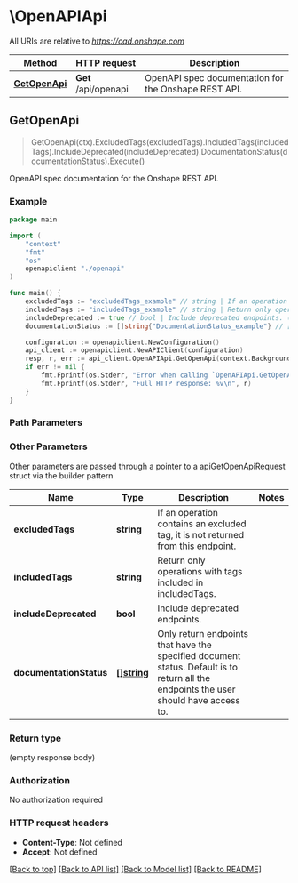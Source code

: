 # \OpenAPIApi

All URIs are relative to *https://cad.onshape.com*

Method | HTTP request | Description
------------- | ------------- | -------------
[**GetOpenApi**](OpenAPIApi.md#GetOpenApi) | **Get** /api/openapi | OpenAPI spec documentation for the Onshape REST API.



## GetOpenApi

> GetOpenApi(ctx).ExcludedTags(excludedTags).IncludedTags(includedTags).IncludeDeprecated(includeDeprecated).DocumentationStatus(documentationStatus).Execute()

OpenAPI spec documentation for the Onshape REST API.

### Example

```go
package main

import (
    "context"
    "fmt"
    "os"
    openapiclient "./openapi"
)

func main() {
    excludedTags := "excludedTags_example" // string | If an operation contains an excluded tag, it is not returned from this endpoint. (optional)
    includedTags := "includedTags_example" // string | Return only operations with tags included in includedTags. (optional)
    includeDeprecated := true // bool | Include deprecated endpoints. (optional)
    documentationStatus := []string{"DocumentationStatus_example"} // []string | Only return endpoints that have the specified document status. Default is to return all the endpoints the user should have access to. (optional)

    configuration := openapiclient.NewConfiguration()
    api_client := openapiclient.NewAPIClient(configuration)
    resp, r, err := api_client.OpenAPIApi.GetOpenApi(context.Background(), ).ExcludedTags(excludedTags).IncludedTags(includedTags).IncludeDeprecated(includeDeprecated).DocumentationStatus(documentationStatus).Execute()
    if err != nil {
        fmt.Fprintf(os.Stderr, "Error when calling `OpenAPIApi.GetOpenApi``: %v\n", err)
        fmt.Fprintf(os.Stderr, "Full HTTP response: %v\n", r)
    }
}
```

### Path Parameters



### Other Parameters

Other parameters are passed through a pointer to a apiGetOpenApiRequest struct via the builder pattern


Name | Type | Description  | Notes
------------- | ------------- | ------------- | -------------
 **excludedTags** | **string** | If an operation contains an excluded tag, it is not returned from this endpoint. | 
 **includedTags** | **string** | Return only operations with tags included in includedTags. | 
 **includeDeprecated** | **bool** | Include deprecated endpoints. | 
 **documentationStatus** | [**[]string**](string.md) | Only return endpoints that have the specified document status. Default is to return all the endpoints the user should have access to. | 

### Return type

 (empty response body)

### Authorization

No authorization required

### HTTP request headers

- **Content-Type**: Not defined
- **Accept**: Not defined

[[Back to top]](#) [[Back to API list]](../README.md#documentation-for-api-endpoints)
[[Back to Model list]](../README.md#documentation-for-models)
[[Back to README]](../README.md)


